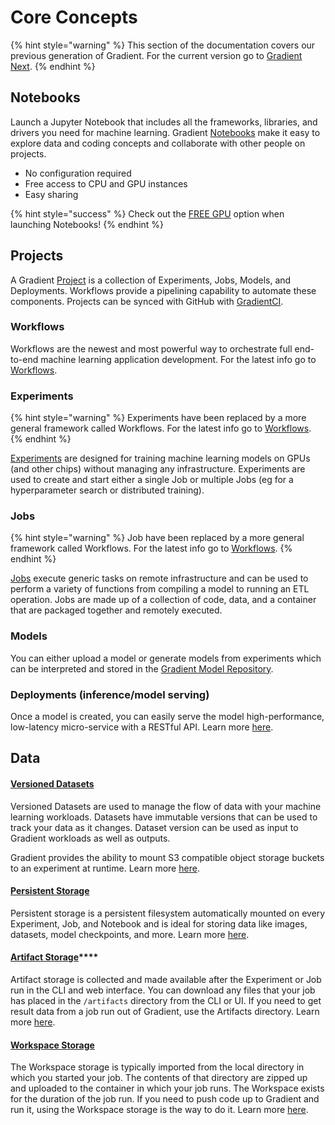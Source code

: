 # Core Concepts

{% hint style="warning" %}
This section of the documentation covers our previous generation of Gradient. For the current version go to [Gradient Next](https://docs.paperspace.com/gradient).
{% endhint %}

## Notebooks

Launch a Jupyter Notebook that includes all the frameworks, libraries, and drivers you need for machine learning. Gradient [Notebooks](../notebooks/about.md) make it easy to explore data and coding concepts and collaborate with other people on projects.

* No configuration required
* Free access to CPU and GPU instances
* Easy sharing

{% hint style="success" %}
Check out the [FREE GPU](../instances/instance-types/free-instances.md) option when launching Notebooks!
{% endhint %}

## Projects

A Gradient [Project](../projects/about.md) is a collection of Experiments, Jobs, Models, and Deployments. Workflows provide a pipelining capability to automate these components. Projects can be synced with GitHub with [GradientCI](../projects/gradientci-v2/).

### Workflows

Workflows are the newest and most powerful way to orchestrate full end-to-end machine learning application development. For the latest info go to [Workflows](https://docs.paperspace.com/gradient/explore-train-deploy/workflows).

### Experiments

{% hint style="warning" %}
Experiments have been replaced by a more general framework called Workflows. For the latest info go to [Workflows](https://docs.paperspace.com/gradient/explore-train-deploy/workflows).
{% endhint %}

[Experiments](../experiments/about.md) are designed for training machine learning models on GPUs \(and other chips\) without managing any infrastructure. Experiments are used to create and start either a single Job or multiple Jobs \(eg for a hyperparameter search or distributed training\).

### Jobs

{% hint style="warning" %}
Job have been replaced by a more general framework called Workflows. For the latest info go to [Workflows](https://docs.paperspace.com/gradient/explore-train-deploy/workflows).
{% endhint %}

[Jobs](../jobs/about.md) execute generic tasks on remote infrastructure and can be used to perform a variety of functions from compiling a model to running an ETL operation. Jobs are made up of a collection of code, data, and a container that are packaged together and remotely executed.

### Models

You can either upload a model or generate models from experiments which can be interpreted and stored in the [Gradient Model Repository](../models/about.md).

### Deployments \(inference/model serving\)

Once a model is created, you can easily serve the model high-performance, low-latency micro-service with a RESTful API. Learn more [here](../deployments/about.md).

## Data

#### [**Versioned Datasets**](../data/private-datasets-repository.md)

Versioned Datasets are used to manage the flow of data with your machine learning workloads. Datasets have immutable versions that can be used to track your data as it changes. Dataset version can be used as input to Gradient workloads as well as outputs.

Gradient provides the ability to mount S3 compatible object storage buckets to an experiment at runtime. Learn more [here](../data/private-datasets-repository.md).

#### [Persistent Storage](../data/storage/managing-data-in-gradient/managing-persistent-storage-with-vms.md)

Persistent storage is a persistent filesystem automatically mounted on every Experiment, Job, and Notebook and is ideal for storing data like images, datasets, model checkpoints, and more. Learn more [here](../data/storage/#persistent-storage).

#### [Artifact Storage](../jobs/create-a-job/job-artifacts.md)\*\*\*\*

Artifact storage is collected and made available after the Experiment or Job run in the CLI and web interface. You can download any files that your job has placed in the `/artifacts` directory from the CLI or UI. If you need to get result data from a job run out of Gradient, use the Artifacts directory. Learn more [here](../data/storage/#artifact-storage).

#### [Workspace Storage](../notebooks/create-a-notebook/notebook-include.md)

The Workspace storage is typically imported from the local directory in which you started your job. The contents of that directory are zipped up and uploaded to the container in which your job runs. The Workspace exists for the duration of the job run. If you need to push code up to Gradient and run it, using the Workspace storage is the way to do it. Learn more [here](../data/storage/#workspace-storage).

